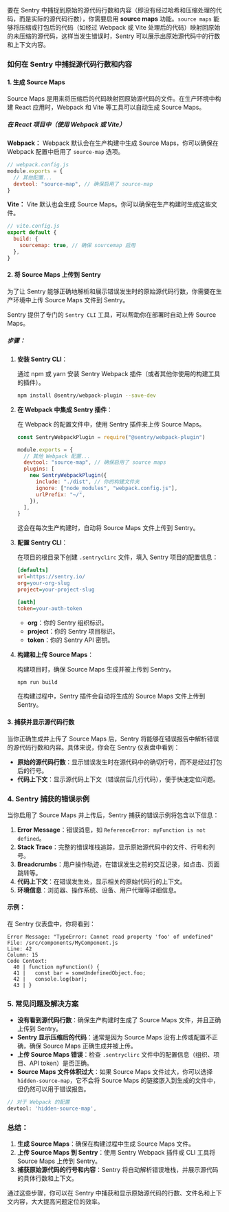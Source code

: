 要在 Sentry 中捕捉到原始的源代码行数和内容（即没有经过哈希和压缩处理的代码，而是实际的源代码行数），你需要启用 **source maps** 功能。`source maps` 能够将压缩或打包后的代码（如经过 Webpack 或 Vite 处理后的代码）映射回原始的未压缩的源代码，这样当发生错误时，Sentry 可以展示出原始源代码中的行数和上下文内容。

### 如何在 Sentry 中捕捉源代码行数和内容

#### 1. **生成 Source Maps**

Source Maps 是用来将压缩后的代码映射回原始源代码的文件。在生产环境中构建 React 应用时，Webpack 和 Vite 等工具可以自动生成 Source Maps。

##### 在 React 项目中（使用 Webpack 或 Vite）

**Webpack：**
Webpack 默认会在生产构建中生成 Source Maps，你可以确保在 Webpack 配置中启用了 `source-map` 选项。

```javascript
// webpack.config.js
module.exports = {
  // 其他配置...
  devtool: "source-map", // 确保启用了 source-map
}
```

**Vite：**
Vite 默认也会生成 Source Maps。你可以确保在生产构建时生成这些文件。

```javascript
// vite.config.js
export default {
  build: {
    sourcemap: true, // 确保 sourcemap 启用
  },
}
```

#### 2. **将 Source Maps 上传到 Sentry**

为了让 Sentry 能够正确地解析和展示错误发生时的原始源代码行数，你需要在生产环境中上传 Source Maps 文件到 Sentry。

Sentry 提供了专门的 `Sentry CLI` 工具，可以帮助你在部署时自动上传 Source Maps。

##### 步骤：

1. **安装 Sentry CLI**：

   通过 npm 或 yarn 安装 Sentry Webpack 插件（或者其他你使用的构建工具的插件）。

   ```bash
   npm install @sentry/webpack-plugin --save-dev
   ```

2. **在 Webpack 中集成 Sentry 插件**：

   在 Webpack 的配置文件中，使用 Sentry 插件来上传 Source Maps。

   ```javascript
   const SentryWebpackPlugin = require("@sentry/webpack-plugin")

   module.exports = {
     // 其他 Webpack 配置...
     devtool: "source-map", // 确保启用了 source maps
     plugins: [
       new SentryWebpackPlugin({
         include: "./dist", // 你的构建文件夹
         ignore: ["node_modules", "webpack.config.js"],
         urlPrefix: "~/",
       }),
     ],
   }
   ```

   这会在每次生产构建时，自动将 Source Maps 文件上传到 Sentry。

3. **配置 Sentry CLI**：

   在项目的根目录下创建 `.sentryclirc` 文件，填入 Sentry 项目的配置信息：

   ```ini
   [defaults]
   url=https://sentry.io/
   org=your-org-slug
   project=your-project-slug

   [auth]
   token=your-auth-token
   ```

   - **org**：你的 Sentry 组织标识。
   - **project**：你的 Sentry 项目标识。
   - **token**：你的 Sentry API 密钥。

4. **构建和上传 Source Maps**：

   构建项目时，确保 Source Maps 生成并被上传到 Sentry。

   ```bash
   npm run build
   ```

   在构建过程中，Sentry 插件会自动将生成的 Source Maps 文件上传到 Sentry。

#### 3. **捕获并显示源代码行数**

当你正确生成并上传了 Source Maps 后，Sentry 将能够在错误报告中解析错误的源代码行数和内容。具体来说，你会在 Sentry 仪表盘中看到：

- **原始的源代码行数**：显示错误发生时在源代码中的确切行号，而不是经过打包后的行号。
- **代码上下文**：显示源代码上下文（错误前后几行代码），便于快速定位问题。

### 4. **Sentry 捕获的错误示例**

当你启用了 Source Maps 并上传后，Sentry 捕获的错误示例将包含以下信息：

1. **Error Message**：错误消息，如 `ReferenceError: myFunction is not defined`。
2. **Stack Trace**：完整的错误堆栈追踪，显示原始源代码中的文件、行号和列号。
3. **Breadcrumbs**：用户操作轨迹，在错误发生之前的交互记录，如点击、页面跳转等。
4. **代码上下文**：在错误发生处，显示相关的原始代码行的上下文。
5. **环境信息**：浏览器、操作系统、设备、用户代理等详细信息。

#### 示例：

在 Sentry 仪表盘中，你将看到：

```
Error Message: "TypeError: Cannot read property 'foo' of undefined"
File: /src/components/MyComponent.js
Line: 42
Column: 15
Code Context:
  40 | function myFunction() {
  41 |   const bar = someUndefinedObject.foo;
  42 |   console.log(bar);
  43 | }
```

### 5. **常见问题及解决方案**

- **没有看到源代码行数**：确保生产构建时生成了 Source Maps 文件，并且正确上传到 Sentry。
- **Sentry 显示压缩后的代码**：通常是因为 Source Maps 没有上传或配置不正确，确保 Source Maps 正确生成并被上传。
- **上传 Source Maps 错误**：检查 `.sentryclirc` 文件中的配置信息（组织、项目、API token）是否正确。
- **Source Maps 文件体积过大**：如果 Source Maps 文件过大，你可以选择 `hidden-source-map`，它不会将 Source Maps 的链接嵌入到生成的文件中，但仍然可以用于错误报告。

```javascript
// 对于 Webpack 的配置
devtool: 'hidden-source-map',
```

### 总结：

1. **生成 Source Maps**：确保在构建过程中生成 Source Maps 文件。
2. **上传 Source Maps 到 Sentry**：使用 Sentry Webpack 插件或 CLI 工具将 Source Maps 上传到 Sentry。
3. **捕获原始源代码的行号和内容**：Sentry 将自动解析错误堆栈，并展示源代码的具体行数和上下文。

通过这些步骤，你可以在 Sentry 中捕获和显示原始源代码的行数、文件名和上下文内容，大大提高问题定位的效率。
